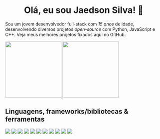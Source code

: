 <h1 align="center">Olá, eu sou Jaedson Silva! 👋</h1>

Sou um jovem desenvolvedor full-stack com *15 anos* de idade, desenvolvendo diversos projetos _open-source_ com Python, JavaScript e C++. Veja meus melhores projetos fixados aqui no GitHub.

<a href="https://github.com/jaedsonpys">
   <img height="180em" src="https://github-readme-stats-sigma-five.vercel.app/api/top-langs/?username=jaedsonpys&theme=radical&layout=compact" />
   <img height="180em" src="https://github-readme-streak-stats.herokuapp.com/?user=jaedsonpys&theme=radical&hide_border=false"/>
</a>

## Linguagens, frameworks/bibliotecas & ferramentas

![](https://img.shields.io/badge/OS-Linux-informational?style=flat&logo=linux&logoColor=white&color=8a6eb1)
![](https://img.shields.io/badge/Version%20Control-Git-informational?style=flat&logo=git&logoColor=white&color=8a6eb1)
![](https://img.shields.io/badge/IDE-PyCharm-informational?style=flat&logo=pycharm&logoColor=white&color=8a6eb1)
![](https://img.shields.io/badge/Language-Python-informational?style=flat&logo=python&logoColor=white&color=8a6eb1)
![](https://img.shields.io/badge/Language-Javascript-informational?style=flat&logo=javascript&logoColor=white&color=8a6eb1)
![](https://img.shields.io/badge/Language-C++-informational?style=flat&logo=cplusplus&logoColor=white&color=8a6eb1)
![](https://img.shields.io/badge/Library-React.js-informational?style=flat&logo=react&logoColor=white&color=8a6eb1)
![](https://img.shields.io/badge/Database-MySQL-informational?style=flat&logo=mysql&logoColor=white&color=8a6eb1)
![](https://img.shields.io/badge/Framework-Flask-informational?style=flat&logo=flask&logoColor=white&color=8a6eb1)
![](https://img.shields.io/badge/Platform-Arduino-informational?style=flat&logo=arduino&logoColor=white&color=8a6eb1)
![](https://img.shields.io/badge/Platform-ESP32-informational?style=flat&logo=espressif&logoColor=white&color=8a6eb1)
